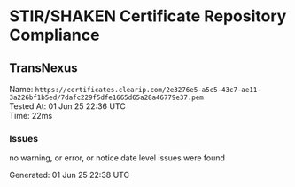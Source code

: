# STIR/SHAKEN Certificate Repository Compliance

## TransNexus

Name: `https://certificates.clearip.com/2e3276e5-a5c5-43c7-ae11-3a226bf1b5ed/7dafc229f5dfe1665d65a28a46779e37.pem`\
Tested At: 01 Jun 25 22:36 UTC\
Time: 22ms

### Issues

no warning, or error, or notice date level issues were found

Generated: 01 Jun 25 22:38 UTC